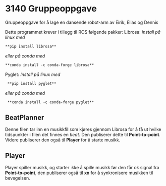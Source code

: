 # 3140 Gruppeoppgave
Gruppeoppgave for å lage en dansende robot-arm
av Eirik, Elias og Dennis

Dette programmet krever i tillegg til ROS følgende pakker:
Librosa:
*install på linux med*
``` markdown
**pip install librosa**
```
*eller på conda med*
``` markdown
**conda install -c conda-forge librosa**
```
Pyglet:
*Install på linux med*
``` markdown
 **pip install pyglet**
 ```
*eller på conda med*
``` markdown
 **conda install -c conda-forge pyglet**
```
BeatPlanner
------
Denne filen tar inn en musikkfil som kjøres gjennom Librosa for å få ut hvilke
tidspunkter i filen det finnes en *beat*. Den publiserer dette til **Point-to-point**.
Videre publiserer den også til **Player** for å starte musikk.

Player
------
Player spiller musikk, og starter ikke å spille musikk før den får ok signal fra
**Point-to-point**, den publiserer også til **xx** for å synkronisere musikken til bevegelsen.
